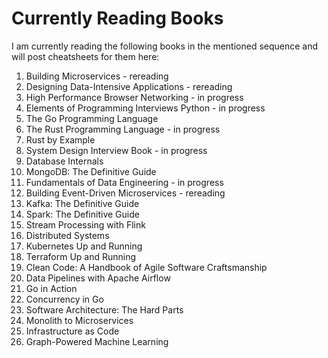 # Currently Reading Books

I am currently reading the following books in the mentioned sequence and will post cheatsheets for them here:

1. Building Microservices - rereading
2. Designing Data-Intensive Applications - rereading
3. High Performance Browser Networking - in progress
4. Elements of Programming Interviews Python - in progress
5. The Go Programming Language 
6. The Rust Programming Language - in progress
7. Rust by Example
8. System Design Interview Book - in progress
9. Database Internals
10. MongoDB: The Definitive Guide
11. Fundamentals of Data Engineering - in progress
12. Building Event-Driven Microservices - rereading
13. Kafka: The Definitive Guide
14. Spark: The Definitive Guide
15. Stream Processing with Flink
16. Distributed Systems
17. Kubernetes Up and Running
18. Terraform Up and Running
19. Clean Code: A Handbook of Agile Software Craftsmanship
20. Data Pipelines with Apache Airflow
21. Go in Action
22. Concurrency in Go
23. Software Architecture: The Hard Parts
24. Monolith to Microservices
25. Infrastructure as Code
26. Graph-Powered Machine Learning
